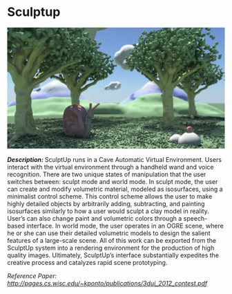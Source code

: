 # Sculptup

![README image](https://github.com/widVE/sculptup/blob/master/Images/README%20image.png?raw=true)

<em><strong>Description: </em></strong> SculptUp runs in a Cave Automatic Virtual Environment. Users interact with the virtual environment through a handheld wand and voice recognition. There are two unique states of manipulation that the user switches between: sculpt mode and world mode. In sculpt mode, the user can create and modify volumetric material, modeled as isosurfaces, using a minimalist control scheme. This control scheme allows the user to make highly detailed objects by arbitrarily adding, subtracting, and painting isosurfaces similarly to how a user would sculpt a clay model in reality. User’s can also change paint and volumetric colors through a speech-based interface. In world mode, the user operates in an OGRE scene, where he or she can use their detailed volumetric models to design the salient features of a large-scale scene. All of this work can be exported from the SculptUp system into a rendering environment for the production of high quality images. Ultimately, SculptUp’s interface substantially expedites the creative process and catalyzes rapid scene prototyping.


<em>Reference Paper: </strong> http://pages.cs.wisc.edu/~kponto/publications/3dui_2012_contest.pdf

